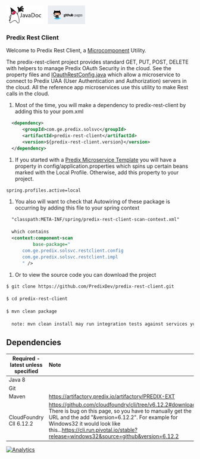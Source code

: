 <a href="http://predixdev.github.io/predix-rest-client/javadocs/index.html" target="_blank" >
	<img height="50px" width="100px" src="images/javadoc.png" alt="view javadoc"></a>
&nbsp;
<a href="http://predixdev.github.io/predix-rest-client" target="_blank">
	<img height="50px" width="100px" src="images/pages.jpg" alt="view github pages">
</a>

### Predix Rest Client




Welcome to Predix Rest Client, a [Microcomponent](https://github.com/PredixDev/predix-rmd-ref-app/blob/master/docs/microcomponents.md) Utility.

The predix-rest-client project provides standard GET, PUT, POST, DELETE with helpers to manage Predix OAuth Security in the cloud.  See the property files and [IOauthRestConfig.java](https://github.com/PredixDev/predix-boot/blob/master/predix-rest-client/src/main/java/com/ge/predix/solsvc/restclient/config/IOauthRestConfig.java) which allow a microservice to connect to Predix UAA (User Authentication and Authorization) servers in the cloud. All the reference app microservices use this utility to make Rest calls in the cloud.

1. Most of the time, you will make a dependency to predix-rest-client by adding this to your pom.xml
  
  ```xml
 	<dependency>
		<groupId>com.ge.predix.solsvc</groupId>
		<artifactId>predix-rest-client</artifactId>
		<version>${predix-rest-client.version}</version>
	</dependency>
  ```
  
1. If you started with a [Predix Microservice Template](https://github.com/predixdev/predix-microservice-templates) you will have a property in config/application.properties which spins up certain beans marked with the Local Profile.  Otherwise, add this property to your project.
  ```
  spring.profiles.active=local
  ```
  
1. You also will want to check that Autowiring of these package is occurring by adding this file to your spring context 
  ```xml
  	"classpath:META-INF/spring/predix-rest-client-scan-context.xml" 
  	
  	which contains
	<context:component-scan
            base-package="
		com.ge.predix.solsvc.restclient.config
		com.ge.predix.solsvc.restclient.impl
        " />

  ```
  
1. Or to view the source code you can download the project  
  ```sh
  $ git clone https://github.com/PredixDev/predix-rest-client.git  
  
  $ cd predix-rest-client
  
  $ mvn clean package  
  
    note: mvn clean install may run integration tests against services you may not have set up yet
  ```
  
## Dependencies
|Required - latest unless specified | Note |
| ------------- | :----- |
| Java 8 | |
| Git | |
| Maven | https://artifactory.predix.io/artifactory/PREDIX-EXT |
| CloudFoundry ClI 6.12.2 |  https://github.com/cloudfoundry/cli/tree/v6.12.2#downloads.  There is bug on this page, so you have to manually get the URL and the add "&version=6.12.2".  For example for Windows32 it would look like this...https://cli.run.pivotal.io/stable?release=windows32&source=github&version=6.12.2 |

[![Analytics](https://predix-beacon.appspot.com/UA-82773213-1/predix-rest-client/readme?pixel)](https://github.com/PredixDev)
